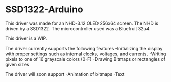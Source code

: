 # SSD1322-Arduino
This driver was made for an NHD-3.12 OLED 256x64 screen. The NHD is driven by a SSD1322. The microcontroller used was a Bluefruit 32u4.

This driver is a WIP.

The driver currently supports the following features
-Initializing the display with proper settings such as internal clocks, voltages, and currents.
-Writing pixels to one of 16 grayscale colors (0-F)
-Drawing Bitmaps or rectangles of given sizes

The driver will soon support
-Animation of bitmaps
-Text

